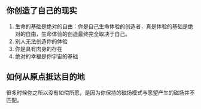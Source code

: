 ## 你创造了自己的现实
1. 生命的基础是绝对的自由：你是自己生命体验的创造者，真是体验的基础是绝对的自由，生命体验的创造最终完全取决于自己。
2. 别人无法创造你的体验
3. 你是具有肉身的存在
4. 绝对的幸福是你宇宙的基础


## 如何从原点抵达目的地

很多时候你之所以没有如偿所愿，是因为你保持的磁场模式与愿望产生的磁场并不匹配。
